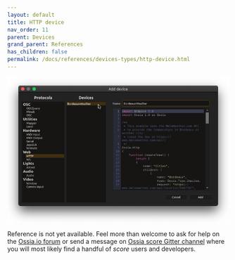 ```yaml
---
layout: default
title: HTTP device
nav_order: 11
parent: Devices
grand_parent: References
has_children: false
permalink: /docs/references/devices-types/http-device.html
---
```


![Device setup window](/assets/images/references/devices-types/http-device.png "score device setup")

Reference is not yet available. Feel more than welcome to ask for help on the [Ossia.io forum](https://forum.ossia.io) or send a message on [Ossia score Gitter channel](https://gitter.im/OSSIA/score) where you will most likely find a handful of *score* users and developers.